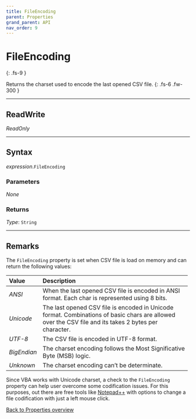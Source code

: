 ```yaml
---
title: FileEncoding
parent: Properties
grand_parent: API
nav_order: 9
---
```


# FileEncoding
{: .fs-9 }

Returns the charset used to encode the last opened CSV file.
{: .fs-6 .fw-300 }

---

## ReadWrite

_ReadOnly_

---

## Syntax

*expression*.`FileEncoding`

### Parameters

_None_

### Returns

*Type*: `String`

---

## Remarks

The `FileEncoding` property is set when CSV file is load on memory and can return the following values:

<table>
<thead>
<tr>
<th style="text-align: left;">Value</th>
<th style="text-align: left;">Description</th>
</tr>
</thead>
<tbody>
<tr>
<td style="text-align: left;"><em>ANSI</em></td>
<td style="text-align: left;">When the last opened CSV file is encoded in ANSI<br> format. Each char is represented using 8 bits.</td>
</tr>
<tr>
<td style="text-align: left;"><em>Unicode</em></td>
<td style="text-align: left;">The last opened CSV file is encoded in Unicode<br> format. Combinations of basic chars are allowed<br> over the CSV file and its takes 2 bytes per<br> character.</td>
</tr>
<tr>
<td style="text-align: left;"><em>UTF-8</em></td>
<td style="text-align: left;">The CSV file is encoded in UTF-8 format.</td>
</tr>
<tr>
<td style="text-align: left;"><em>BigEndian</em></td>
<td style="text-align: left;">The charset encoding follows the Most Significative<br> Byte (MSB) logic.</td>
</tr>
<tr>
<td style="text-align: left;"><em>Unknown</em></td>
<td style="text-align: left;">The charset encoding can’t be determinate.</td>
</tr>
</tbody>
</table>

Since VBA works with Unicode charset, a check to the `FileEncoding` property can help user overcome some codification issues. For this purposes, out there are free tools like [Notepad++](https://npp-user-manual.org/docs/preferences/) with options to change a file codification with just a left mouse click.

[Back to Properties overview](https://ws-garcia.github.io/VBA-CSV-interface/docs/api/properties/)